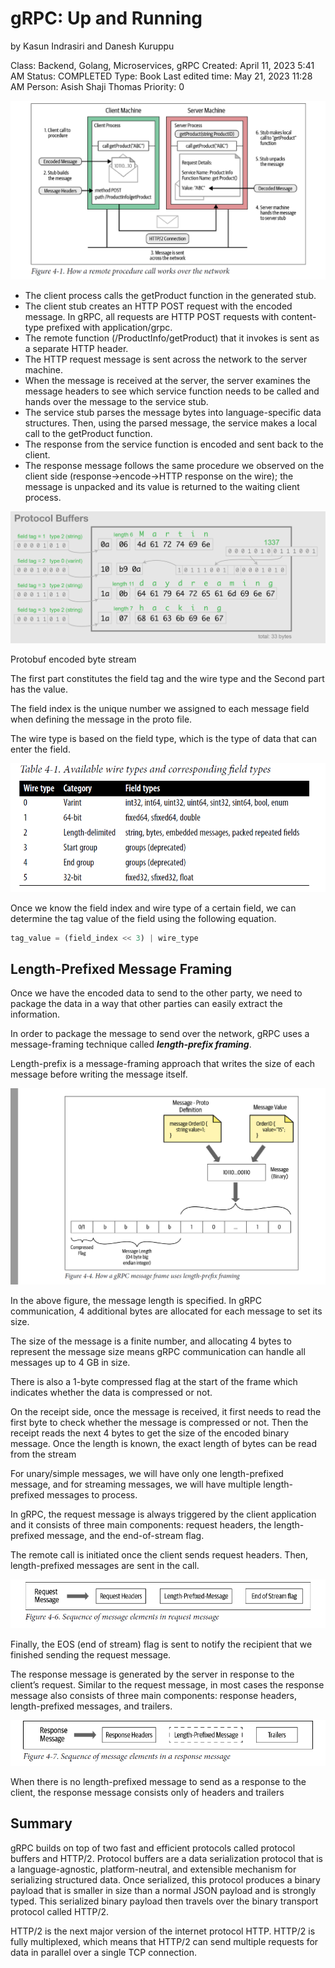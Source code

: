 # gRPC: Up and Running
by Kasun Indrasiri and Danesh Kuruppu

Class: Backend, Golang, Microservices, gRPC
Created: April 11, 2023 5:41 AM
Status: COMPLETED
Type: Book
Last edited time: May 21, 2023 11:28 AM
Person: Asish Shaji Thomas
Priority: 0

![Untitled](gRPC%20Up%20and%20Running%20by%20Kasun%20Indrasiri%20and%20Danesh%20%2073fab52cdb0242f994549dea1089ef16/Untitled.png)

- The client process calls the getProduct function in the generated stub.
- The client stub creates an HTTP POST request with the encoded message. In
gRPC, all requests are HTTP POST requests with content-type prefixed with
application/grpc.
- The remote function (/ProductInfo/getProduct) that it
invokes is sent as a separate HTTP header.
- The HTTP request message is sent across the network to the server machine.
- When the message is received at the server, the server examines the message
headers to see which service function needs to be called and hands over the message
to the service stub.
- The service stub parses the message bytes into language-specific data structures.
Then, using the parsed message, the service makes a local call to the getProduct
function.
- The response from the service function is encoded and sent back to the client.
- The response message follows the same procedure we observed on the client
side (response→encode→HTTP response on the wire); the message is unpacked
and its value is returned to the waiting client process.

![Protobuf encoded byte stream](gRPC%20Up%20and%20Running%20by%20Kasun%20Indrasiri%20and%20Danesh%20%2073fab52cdb0242f994549dea1089ef16/Untitled%201.png)

Protobuf encoded byte stream

The first part constitutes the field tag and the wire type and the Second part has the value.

The field index is the unique number we assigned to each message field when defining the message in the proto file.

The wire type is based on the field type, which is the type of data that can enter the field. 

![Untitled](gRPC%20Up%20and%20Running%20by%20Kasun%20Indrasiri%20and%20Danesh%20%2073fab52cdb0242f994549dea1089ef16/Untitled%202.png)

Once we know the field index and wire type of a certain field, we can determine the
tag value of the field using the following equation.

```jsx
tag_value = (field_index << 3) | wire_type
```

## Length-Prefixed Message Framing

Once we have the encoded data to send to the other party, we need to package the data in a way that other parties can
easily extract the information. 

In order to package the message to send over the network, gRPC uses a message-framing technique called ***length-prefix framing***.

Length-prefix is a message-framing approach that writes the size of each message before writing the message itself.

![Untitled](gRPC%20Up%20and%20Running%20by%20Kasun%20Indrasiri%20and%20Danesh%20%2073fab52cdb0242f994549dea1089ef16/Untitled%203.png)

In the above figure, the message length is specified. In gRPC communication, 4 additional bytes are allocated for each message to set its size.

The size of the message is a finite number, and allocating 4 bytes to represent the message size means gRPC communication can handle all messages up to 4 GB in size.

There is also a 1-byte compressed flag at the start of the frame which indicates whether the data is compressed or not. 

On the receipt side, once the message is received, it first needs to read the first byte to check whether the message is compressed or not. Then the receipt reads the next 4 bytes to get the size of the encoded binary message. Once the length is known, the exact length of bytes can be read from the stream

For unary/simple messages, we will have only one length-prefixed message, and for streaming messages, we will have multiple length-prefixed messages to process.

In gRPC, the request message is always triggered by the client application and it consists of three main components: request headers, the length-prefixed message, and the end-of-stream flag.

The remote call is initiated once the client sends request headers. Then, length-prefixed messages are sent in the call. 

![Untitled](gRPC%20Up%20and%20Running%20by%20Kasun%20Indrasiri%20and%20Danesh%20%2073fab52cdb0242f994549dea1089ef16/Untitled%204.png)

Finally, the EOS (end of stream) flag is sent to notify the recipient that we finished sending the request message.

The response message is generated by the server in response to the client’s request.
Similar to the request message, in most cases the response message also consists of three main components: response headers, length-prefixed messages, and trailers.

![Untitled](gRPC%20Up%20and%20Running%20by%20Kasun%20Indrasiri%20and%20Danesh%20%2073fab52cdb0242f994549dea1089ef16/Untitled%205.png)

When there is no length-prefixed message to send as a response to the client, the response message consists only of headers and trailers

## Summary

gRPC builds on top of two fast and efficient protocols called protocol buffers and HTTP/2. Protocol buffers are a data serialization protocol that is a language-agnostic, platform-neutral, and extensible mechanism for serializing structured data. Once serialized, this protocol produces a binary payload that is smaller in size than a normal JSON payload and is strongly typed. This serialized binary payload then travels over the binary transport protocol called HTTP/2.

HTTP/2 is the next major version of the internet protocol HTTP. HTTP/2 is fully multiplexed, which means that HTTP/2 can send multiple requests for data in parallel over a single TCP connection.